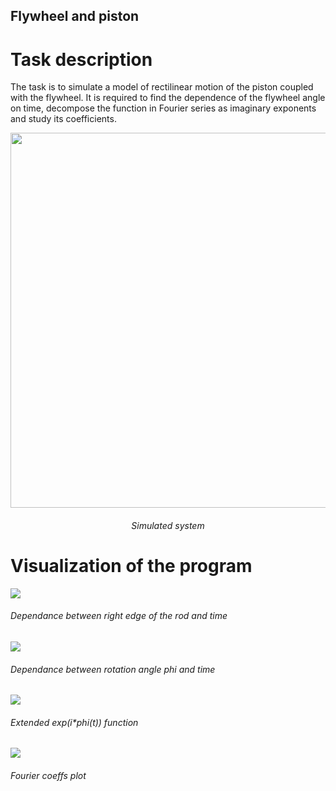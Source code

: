 ## Flywheel and piston

# Task description

The task is to simulate a model of rectilinear motion of the piston coupled with the flywheel.
It is required to find the dependence of the flywheel angle on time, decompose the function in Fourier series as imaginary exponents and study its coefficients. 

<p align="center">
  <img width="600" src="https://github.com/pivp/mathematical-modeling/blob/1691d3fb5d4b0bc96df80a835a400bca8c021ba9/flywheel_and_piston/visualization/system.png">
  <h6 align="center"><em>Simulated system</em></h6>
</p>
  
  
# Visualization of the program

![](https://github.com/pivp/mathematical-modeling/blob/1691d3fb5d4b0bc96df80a835a400bca8c021ba9/flywheel_and_piston/visualization/x_t.png)
<h6 ><em>Dependance between right edge of the rod and time</em></h6>
  
  
![](https://github.com/pivp/mathematical-modeling/blob/1691d3fb5d4b0bc96df80a835a400bca8c021ba9/flywheel_and_piston/visualization/phi_t.png)
<h6 ><em>Dependance between rotation angle phi and time</em></h6>
  
  
![](https://github.com/pivp/mathematical-modeling/blob/1691d3fb5d4b0bc96df80a835a400bca8c021ba9/flywheel_and_piston/visualization/exp_i_phi_t.png)
<h6 ><em>Extended exp(i*phi(t)) function</em></h6>
  
  
![](https://github.com/pivp/mathematical-modeling/blob/1691d3fb5d4b0bc96df80a835a400bca8c021ba9/flywheel_and_piston/visualization/coeffs.png)
<h6 ><em>Fourier coeffs plot</em></h6>
